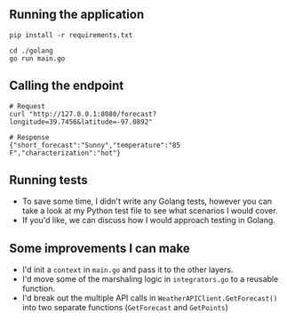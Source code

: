 ## Running the application
```
pip install -r requirements.txt

cd ./golang
go run main.go
```

## Calling the endpoint
```
# Request
curl "http://127.0.0.1:8080/forecast?longitude=39.7456&latitude=-97.0892"

# Response
{"short_forecast":"Sunny","temperature":"85 F","characterization":"hot"}
```

## Running tests
- To save some time, I didn't write any Golang tests, however you can take a look at my Python test file to see what scenarios I would cover.
- If you'd like, we can discuss how I would approach testing in Golang.

## Some improvements I can make
- I'd init a `context` in `main.go` and pass it to the other layers.
- I'd move some of the marshaling logic in `integrators.go` to a reusable function.
- I'd break out the multiple API calls in `WeatherAPIClient.GetForecast()` into two separate functions (`GetForecast` and `GetPoints`)
